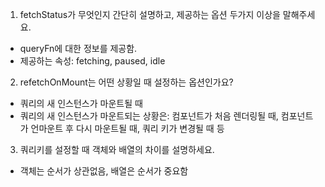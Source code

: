 1. fetchStatus가 무엇인지 간단히 설명하고, 제공하는 옵션 두가지 이상을 말해주세요.

- queryFn에 대한 정보를 제공함.
- 제공하는 속성: fetching, paused, idle

2. refetchOnMount는 어떤 상황일 때 설정하는 옵션인가요?

- 쿼리의 새 인스턴스가 마운트될 때
- 쿼리의 새 인스턴스가 마운트되는 상황은:
  컴포넌트가 처음 렌더링될 때,
  컴포넌트가 언마운트 후 다시 마운트될 때,
  쿼리 키가 변경될 때 등

3. 쿼리키를 설정할 때 객체와 배열의 차이를 설명하세요.

- 객체는 순서가 상관없음, 배열은 순서가 중요함
